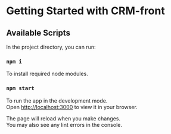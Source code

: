 # Getting Started with CRM-front

## Available Scripts

In the project directory, you can run:

### `npm i`

To install required node modules.

### `npm start`

To run the app in the development mode.\
Open [http://localhost:3000](http://localhost:3000) to view it in your browser.

The page will reload when you make changes.\
You may also see any lint errors in the console.
